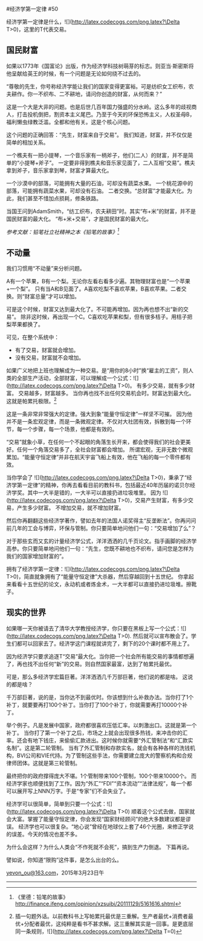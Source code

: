 #经济学第一定律 #50

经济学第一定律是什么，![](http://latex.codecogs.com/png.latex?\Delta T>0)，这里的T代表交易。

## 国民财富

如果以1773年《国富论》出版，作为经济学科技树萌芽的标志。则亚当·斯密斯将他呈献给英王的时候，有一个问题是无论如何绕不过去的。

“尊敬的先生，你号称经济学能让我们的国家变得更富裕。可是纺织女工织布，农夫耕作。你一不织布、二不耕地，请问你创造的财富，从何而来？”

这是一个大是大非的问题。也是后世几百年国力强盛的分水岭。这么多年的歧视商人，打击投机倒把，割资本主义尾巴。乃至于今天的环保恐怖主义，人权圣母B，福利懒虫绿教泛滥。全都和他有关。这是个核心问题。

这个问题的正确回答：“先生，财富来自于交易”。
我们知道，财富，并不仅仅是简单的相加关系。

一个樵夫有一把小提琴，一个音乐家有一柄斧子，他们(二人）的财富，并不是简单的“小提琴+斧子”。
一定要非得到樵夫和音乐家见面了，二人互相“交易”。樵夫拿到斧子，音乐家拿到琴，财富才算最大化。

一个沙漠中的部落，可能拥有大量的石油，可却没有蔬菜水果。
一个桃花源中的部落，可能拥有蔬菜水果，可却没有石油。
二者交换。“总财富”才能最大化。为此，我们甚至不惜加点损耗，修条铁路。

当国王问到AdamSmith，“纺工织布，农夫耕田”时。其实“布+米”的财富，并不是国民财富的最大化。
“布+米+交易”，才是国民财富的最大化。

*参考文献：铅笔社立社精神之本《铅笔的故事》[^1]*

## 不动量

我们习惯用“不动量”来分析问题。

A有一个苹果，B有一个梨。无论你左看右看多少遍。其物理财富也是“一个苹果+一个梨”。
只有当A和B见面了。A喜欢吃梨不喜欢苹果，B喜欢苹果。二者交换。则“财富总量”才可以增加。

可是这个时候，财富又达到最大化了。不可能再增加。因为再也想不出“新的交易”。
除非这时候，再出现一个C。C喜欢吃苹果和梨，但有很多桔子。用桔子把梨苹果都换了。

可见，在整个系统中：

 - 有了交易，财富就会增加。
 - 没有交易，财富就不会增加。

如果广义地把上班也理解成为一种交易。是“用你的8小时”换“雇主的工资”，则人类的全部生产活动，全部财富，可以理解成一个公式：![](http://latex.codecogs.com/png.latex?\Delta T>0)。
有多少交易，就有多少财富。
交易越多，财富越多。
当你再也找不出任何交易机会时。财富达到最大化。这就是帕累托极限。[^2]

这是一条非常非常强大的定律。强大到象“能量守恒定律”一样坚不可摧。
因为他并不是一条宏观定律，而是一条微观定律。不仅对大社团有效，拆散到每一个环节，每一个步骤，每一个场景，他都是有效的。

“交易”就象小草，在任何一个不起眼的角落生长开来，都会使得我们的社会更美好。任何一个角落交易多了，全社会财富都会增加。
所谓宏观，无非无数个微观累加。“能量守恒定律”并非在航天宇宙飞船上有效，他在飞船的每一个零件都有效。

当你学会了 ![](http://latex.codecogs.com/png.latex?\Delta T>0)，秉承了“经济学第一定律”的精神，你再去看看目前的教科书，包括最近40年历届的诺贝尔经济学奖。其中一大半是错的，一大半可以直接扔进垃圾堆里。
因为 ![](http://latex.codecogs.com/png.latex?\Delta T>0)，交易产生财富，有多少交易，产生多少财富。
不增加交易，就不增加财富。

然后你再翻翻这些经济学著作，譬如去年的法国人诺奖得主“反垄断法”。你再问问前几年的工会与博弈，环保与管制。你只要简单地问他们一句：“交易增加了么”？

对于那些玄而又玄的计量经济学公式，洋洋洒洒的几千页论文。指手画脚的经济学高参。你只要简单地问他们一句：“先生，您既不耕地也不织布，请问您是怎样为我们的国家增加财富的”。

拥有了经济学第一定律：![](http://latex.codecogs.com/png.latex?\Delta T>0)，简直就象拥有了“能量守恒定律”大杀器，然后穿越回到十五世纪。
你拿起来看看十五世纪的论文，永动机或者炼金术，一大半都可以直接扔进垃圾堆。擦靴子。

## 现实的世界

如果哪一天你被请去了清华大学教授经济学，你只要在黑板上写一个公式：![](http://latex.codecogs.com/png.latex?\Delta T>0).
然后就可以宣布散会了。学生们都可以回家去了。经济学这门课程就讲完了，剩下的20个课时都不用上了。

因为经济学只要求追逐T“交易”最大化。当你把一个社会所有能交易的事情都想遍了，再也找不出任何“新”的交易。则自然国家最富，达到了帕累托最优。


可是，那么多经济学宏篇巨著。洋洋洒洒几千万部巨著，他们说的都是啥。
这说的都是啥？


千万部巨著，说的是，当你达不到最优时。你该想到什么补救办法。当你打了1个补丁，就要要再打100个补丁。当你打了100个补丁，你就需要再打10000个补丁。


举个例子。凡是发展中国家，政府都很喜欢压低汇率。以刺激出口。这就是第一个补丁。
当你打了第一个补丁之后，市场之上就会出现很多热钱，来冲击你的汇率。还会有地下钱庄，来偷偷汇款进出。这时候你就需要“外汇管制法”和“汇款实名制”。这是第二轮管制。
当有了外汇管制和存款实名，就会有各种各样的洗钱机构，BVI公司和VIE代持。为了管制这些手法，你需要建立庞大的警察机构和合规律师团体。这就是第三轮管制。


最终把你的政府撑得庞大不堪。1个管制带来100个管制，100个带来10000个。
而经济学家也顺便找到了工作。因为“外汇”“FDI”“资本流动”“法律法规”，每一个都可以展开写上NNN万字。于是“专家”们不会失业了。


经济学可以很简单，简单到只要一个公式：![](http://latex.codecogs.com/png.latex?\Delta T>0)
顺着这个公式去做，国家就会大富。掌握了能量守恒定律，你会发现“国家财经顾问”的绝大多数建议都是谬误。
经济学也可以很复杂。“地心说”曾经在地球仪上套了46个光圈，来修正学说的误差。今天的情况也差不多。


为什么会这样？为什么人类会“不作死就不会死”，搞到生产力倒退。
下篇再说。

譬如说，你知道“限购”这件事，是怎么出台的么。

[yevon_ou@163.com](mailto:yevon_ou@163.com)，2015年3月23日午

---

[^1]: 《里德：铅笔的故事》http://finance.ifeng.com/opinion/xzsuibi/20111129/5161616.shtml
[^2]: 插一句题外话。以前教科书上写帕累托最优是三重解。生产者最优+消费者最优+分配者最优，这纯粹是看书不甚求解。这三重解其实是一回事。是更底层同一条规则，![](http://latex.codecogs.com/png.latex?\Delta T=0)

